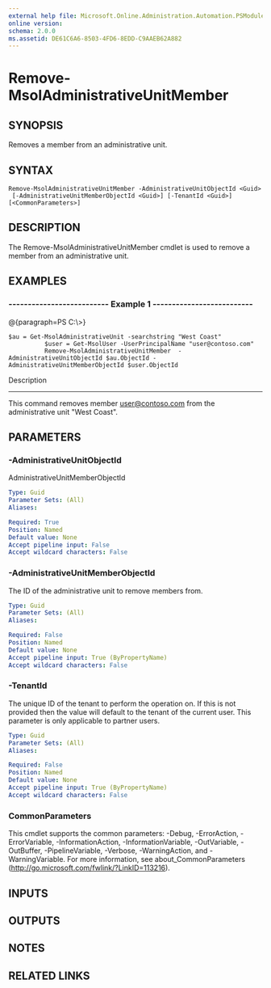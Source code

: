```yaml
---
external help file: Microsoft.Online.Administration.Automation.PSModule.dll-Help.xml
online version: 
schema: 2.0.0
ms.assetid: DE61C6A6-8503-4FD6-8EDD-C9AAEB62A882
---
```


# Remove-MsolAdministrativeUnitMember

## SYNOPSIS
Removes a member from an administrative unit.

## SYNTAX

```
Remove-MsolAdministrativeUnitMember -AdministrativeUnitObjectId <Guid>
 [-AdministrativeUnitMemberObjectId <Guid>] [-TenantId <Guid>] [<CommonParameters>]
```

## DESCRIPTION
The Remove-MsolAdministrativeUnitMember cmdlet is used to remove a member from an administrative unit.

## EXAMPLES

### --------------------------  Example 1  --------------------------
@{paragraph=PS C:\\\>}



```
$au = Get-MsolAdministrativeUnit -searchstring "West Coast"
          $user = Get-MsolUser -UserPrincipalName "user@contoso.com"
          Remove-MsolAdministrativeUnitMember  -AdministrativeUnitObjectId $au.ObjectId -AdministrativeUnitMemberObjectId $user.ObjectId
```

Description

-----------

This command removes member user@contoso.com from the administrative unit "West Coast".

## PARAMETERS

### -AdministrativeUnitObjectId
AdministrativeUnitMemberObjectId

```yaml
Type: Guid
Parameter Sets: (All)
Aliases: 

Required: True
Position: Named
Default value: None
Accept pipeline input: False
Accept wildcard characters: False
```

### -AdministrativeUnitMemberObjectId
The ID of the administrative unit to remove members from.

```yaml
Type: Guid
Parameter Sets: (All)
Aliases: 

Required: False
Position: Named
Default value: None
Accept pipeline input: True (ByPropertyName)
Accept wildcard characters: False
```

### -TenantId
The unique ID of the tenant to perform the operation on.
If this is not provided then the value will default to the tenant of the current user.
This parameter is only applicable to partner users.

```yaml
Type: Guid
Parameter Sets: (All)
Aliases: 

Required: False
Position: Named
Default value: None
Accept pipeline input: True (ByPropertyName)
Accept wildcard characters: False
```

### CommonParameters
This cmdlet supports the common parameters: -Debug, -ErrorAction, -ErrorVariable, -InformationAction, -InformationVariable, -OutVariable, -OutBuffer, -PipelineVariable, -Verbose, -WarningAction, and -WarningVariable. For more information, see about_CommonParameters (http://go.microsoft.com/fwlink/?LinkID=113216).

## INPUTS

## OUTPUTS

## NOTES

## RELATED LINKS


